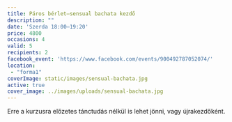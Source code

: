 ```yaml
---
title: Páros bérlet—sensual bachata kezdő
description: ""
date: 'Szerda 18:00–19:20'
price: 4800
occasions: 4
valid: 5
recipients: 2
facebook_event: 'https://www.facebook.com/events/900492787052074/'
location:
 - "forma1"
coverImage: static/images/sensual-bachata.jpg
active: true
cover_image: ../images/uploads/sensual-bachata.jpg
---
```


Erre a kurzusra előzetes tánctudás nélkül is lehet jönni, vagy újrakezdőként.